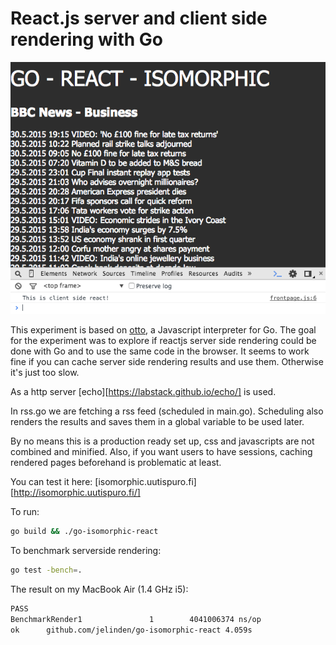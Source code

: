 React.js server and client side rendering with Go
=====

![ScreenShot](screenshot.png)

This experiment is based on [otto](https://github.com/robertkrimen/otto), a Javascript interpreter for Go.
The goal for the experiment was to explore if reactjs server side rendering could be 
done with Go and to use the same code in the browser. It seems to work fine if you can 
cache server side rendering results and use them. Otherwise it's just too slow.

As a http server [echo][https://labstack.github.io/echo/] is used.

In rss.go we are fetching a rss feed (scheduled in main.go). Scheduling also renders the results 
and saves them in a global variable to be used later.

By no means this is a production ready set up, css and javascripts are not combined and minified.
Also, if you want users to have sessions, caching rendered pages beforehand is problematic at least.

You can test it here: [isomorphic.uutispuro.fi][http://isomorphic.uutispuro.fi/]

To run:
```bash
go build && ./go-isomorphic-react
```

To benchmark serverside rendering:
```bash
go test -bench=.
```

The result on my MacBook Air (1.4 GHz i5):
```bash
PASS
BenchmarkRender1               1        4041006374 ns/op
ok      github.com/jelinden/go-isomorphic-react 4.059s
```
